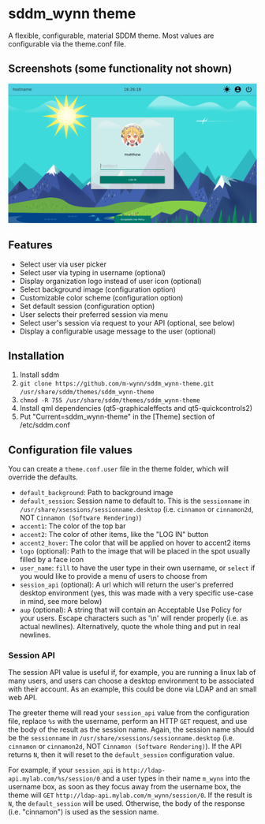 sddm_wynn theme
===============

A flexible, configurable, material SDDM theme.  Most values are configurable via
the theme.conf file.

## Screenshots (some functionality not shown)

![Screenshot](screenshot.png)

## Features

* Select user via user picker
* Select user via typing in username (optional)
* Display organization logo instead of user icon (optional)
* Select background image (configuration option)
* Customizable color scheme (configuration option)
* Set default session (configuration option)
* User selects their preferred session via menu
* Select user's session via request to your API (optional, see below)
* Display a configurable usage message to the user (optional)

## Installation

1. Install sddm
2. `git clone https://github.com/m-wynn/sddm_wynn-theme.git /usr/share/sddm/themes/sddm_wynn-theme`
3. `chmod -R 755 /usr/share/sddm/themes/sddm_wynn-theme`
4. Install qml dependencies (qt5-graphicaleffects and qt5-quickcontrols2)
5. Put "Current=sddm_wynn-theme" in the [Theme] section of /etc/sddm.conf

## Configuration file values

You can create a `theme.conf.user` file in the theme folder, which will override
the defaults.

* `default_background`: Path to background image
* `default_session`: Session name to default to.  This is the `sessionname` in
  `/usr/share/xsessions/sessionname.desktop` (i.e. `cinnamon` or `cinnamon2d`,
  NOT `Cinnamon (Software Rendering)`)
* `accent1`: The color of the top bar
* `accent2`: The color of other items, like the "LOG IN" button
* `accent2_hover`: The color that will be applied on hover to accent2 items
* `logo` (optional): Path to the image that will be placed in the spot usually
  filled by a face icon
* `user_name`: `fill` to have the user type in their own username, or `select`
  if you would like to provide a menu of users to choose from
* `session_api` (optional): A url which will return the user's preferred
  desktop environment (yes, this was made with a very specific use-case in
  mind, see more below)
* `aup` (optional): A string that will contain an Acceptable Use Policy for
  your users.  Escape characters such as '\n' will render properly (i.e. as
  actual newlines).  Alternatively, quote the whole thing and put in real
  newlines.

### Session API

The session API value is useful if, for example, you are running a linux lab of
many users, and users can choose a desktop environment to be associated with
their account.  As an example, this could be done via LDAP and an small web API.

The greeter theme will read your `session_api` value from the configuration
file, replace `%s` with the username, perform an HTTP `GET` request, and use the
body of the result as the session name.  Again, the session name should be the
`sessionname` in `/usr/share/xsessions/sessionname.desktop` (i.e. `cinnamon` or
`cinnamon2d`, NOT `Cinnamon (Software Rendering)`).  If the API returns `N`,
then it will reset to the `default_session` configuration value.

For example, if your `session_api` is `http://ldap-api.mylab.com/%s/session/0`
and a user types in their name `m_wynn` into the username box, as soon as they
focus away from the username box, the theme will `GET`
`http://ldap-api.mylab.com/m_wynn/session/0`.  If the result is `N`, the
`default_session` will be used.  Otherwise, the body of the response (i.e.
"cinnamon") is used as the session name.
